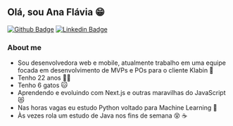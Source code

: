
## Olá, sou Ana Flávia :grin:

[![Github Badge](https://img.shields.io/badge/-Github-000?style=flat-square&logo=Github&logoColor=white&link=https://github.com/fagnerpsantos)](https://github.com/anap7)
[![Linkedin Badge](https://img.shields.io/badge/-LinkedIn-blue?style=flat-square&logo=Linkedin&logoColor=white&link=https://www.linkedin.com/in/fagnerpsantos/)](https://www.linkedin.com/in/anaflaviap7/)

### About me

- Sou desenvolvedora web e mobile, atualmente trabalho em uma equipe focada em desenvolvimento de MVPs e POs para o cliente Klabin 🌱
- Tenho 22 anos :ok_woman:
- Tenho 6 gatos :cat:
- Aprendendo e evoluindo com Next.js e outras maravilhas do JavaScript :heart_eyes_cat:
- Nas horas vagas eu estudo Python voltado para Machine Learning :snake:
- Às vezes rola um estudo de Java nos fins de semana :dizzy_face: :coffee:


